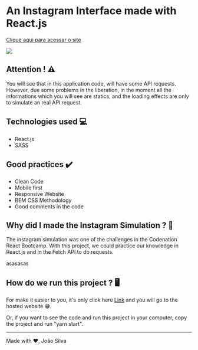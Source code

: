 <h1>An Instagram Interface made with React.js</h1>

<a href="https://insta-react.netlify.app/">Clique aqui para acessar o site</a>

<img src="https://i.imgur.com/Fm36bqN.png">

<h2>Attention ! ⚠️</h2>
<p>
  You will see that in this application code, will have some API requests. However, due some problems in the liberation,
  in the moment all the informations which you will see are statics, and the loading effects are only to simulate an real
  API request.
</p>

<h2>Technologies used 💻</h2>
<ul>
  <li>React.js</li>
  <li>SASS</li>
</ul>

<h2>Good practices ✔️</h2>
<ul>
  <li>Clean Code</li>
  <li>Mobile first</li>
  <li>Responsive Website</li>
  <li>BEM CSS Methodology</li>
  <li>Good comments in the code</li>
</ul>

<h2>Why did I made the Instagram Simulation ? 🤔</h2>
<p>
  The instagram simulation was one of the challenges in the Codenation React Bootcamp. With this project, we could practice
  our knowledge in React.js and in the Fetch API to do requests.
</p>
asasasas
<h2>How do we run this project ? 🖥️</h2>
<p>
  For make it easier to you, it's only click here <a href="https://insta-react.netlify.app/">Link</a> and you will go to the hosted website 😁.

  Or, if you want to see the code and run this project in your computer, copy the project and run "yarn start".
</p>

-----------------------------------------------------------------------------
Made with ♥️, João Silva
